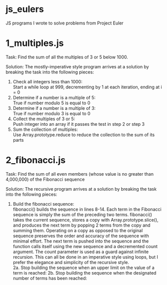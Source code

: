 # js_eulers
JS programs I wrote to solve problems from Project Euler

# 1_multiples.js

Task: 
Find the sum of all the multiples of 3 or 5 below 1000.

Solution: 
The mostly-imperative style program arrives at a solution by breaking the task into the following pieces:

1. Check all integers less than 1000:  
Start a while loop at 999, decrementing by 1 at each iteration, ending at i = 0
2. Determine if a number is a multiple of 5:  
True if number modulo 5 is equal to 0
3. Determine if a number is a multiple of 3:  
True if number modulo 3 is equal to 0
4. Collect the multiples of 3 or 5:  
Push integer into an array if it passes the test in step 2 or step 3
5. Sum the collection of multiples:  
Use Array.prototype.reduce to reduce the collection to the sum of its parts

# 2_fibonacci.js

Task: 
Find the sum of all even members (whose value is no greater than 4,000,000) of the Fibonacci sequence 

Solution: 
The recursive program arrives at a solution by breaking the task into the following pieces:

1. Build the fibonacci sequence:  
fibonacci() builds the sequence in lines 8-14. Each term in the Fibonacci sequence is simply the sum of the preceding two terms. fibonacci() takes the current sequence, stores a copy with Array.prototype.slice(), and produces the next term by popping 2 terms from the copy and summing them. Operating on a copy as opposed to the original sequence preserves the order and accuracy of the sequence with minimal effort. The next term is pushed into the sequence and the function calls itself using the new sequence and a decremented count argument. The count parameter is used as a guard against infinite recursion. This can all be done in an imperative style using loops, but I prefer the elegance and simplicity of the recursive style.   
2a. Stop building the sequence when an upper limit on the value of a term is reached:
2b. Stop building the sequence when the designated number of terms has been reached:  
